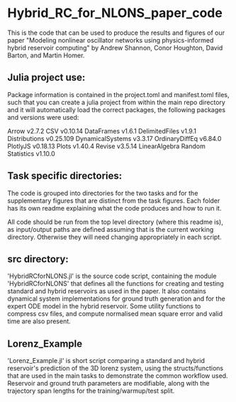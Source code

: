 # Hybrid_RC_for_NLONS_paper_code

This is the code that can be used to produce the results and figures of our paper "Modeling nonlinear oscillator networks using physics-informed hybrid reservoir computing" by Andrew Shannon, Conor Houghton, David Barton, and Martin Homer.

## Julia project use:

Package information is contained in the project.toml and manifest.toml files, such that you can create a julia project from within the main repo directory and it will automatically load the correct packages, the following packages and versions were used:

Arrow v2.7.2
CSV v0.10.14
DataFrames v1.6.1
DelimitedFiles v1.9.1
Distributions v0.25.109
DynamicalSystems v3.3.17
OrdinaryDiffEq v6.84.0
PlotlyJS v0.18.13
Plots v1.40.4
Revise v3.5.14
LinearAlgebra
Random
Statistics v1.10.0

## Task specific directories:

The code is grouped into directories for the two tasks and for the supplementary figures that are distinct from the task figures. Each folder has its own readme explaining what the code produces and how to run it.

All code should be run from the top level directory (where this readme is), as input/output paths are defined assuming that is the current working directory. Otherwise they will need changing appropriately in each script.

## src directory:
'HybridRCforNLONS.jl' is the source code script, containing the module 'HybridRCforNLONS' that defines all the functions for creating and testing standard and hybrid reservoirs as used in the paper. It also contains dynamical system implementations for ground truth generation and for the expert ODE model in the hybrid reservoir. Some utility functions to compress csv files, and compute normalised mean square error and valid time are also present.

## Lorenz_Example
'Lorenz_Example.jl' is short script comparing a standard and hybrid reservoir's prediction of the 3D lorenz system, using the structs/functions that are used in the main tasks to demonstrate the common workflow used. Reservoir and ground truth parameters are modifiable, along with the trajectory span lengths for the training/warmup/test split.
